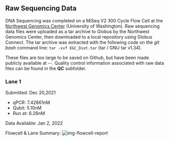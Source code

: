 ## Raw Sequencing Data

DNA Sequencing was completed on a MiSeq V2 300 Cycle Flow Cell at the [Northwest Genomics Center](https://nwgc.gs.washington.edu/) (University of Washington). Raw sequencing data files were uploaded as a tar archive to Globus by the Northwest Genomics Center, then downloaded to a local repository using Globus Connect. The tar archive was extracted with the following code on the *git bash* command line: `tar -xvf EGC_Diet.tar` (tar / GNU tar v1.34).

These files are too large to be saved on Github, but have been made publicly available at --. Quality control information associated with raw data files can be found in the **QC** subfolder.

### Lane 1
Submitted: Dec 20,2021
- qPCR: 7.42861nM
- Qubit: 5.10nM
- Run at: 6.26nM

Data Available: Jan 2, 2022

Flowcell & Lane Summary: 
![img-flowcell-report]()

